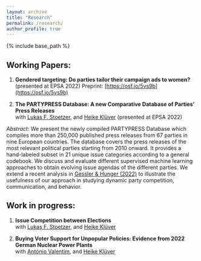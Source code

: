 ```yaml
---
layout: archive
title: "Research"
permalink: /research/
author_profile: true
---
```


{% include base_path %}

## Working Papers:

1. **Gendered targeting: Do parties tailor their campaign ads to women?**<br>(presented at EPSA 2022) Preprint: [https://osf.io/5vs9b](https://osf.io/5vs9b)

2. **The PARTYPRESS Database: A new Comparative Database of Parties’ Press Releases**<br>with [Lukas F. Stoetzer](http://lukas-stoetzer.org/), and [Heike Klüver](http://heike-kluever.com/) (presented at EPSA 2022)

*Abstract:* We present the newly compiled PARTYPRESS Database which compiles more than 250,000 published press releases from 67 parties in nine European countries. The database covers the press releases of the most relevant political parties starting from 2010 onward. It provides a hand-labeled subset in 21 unique issue categories according to a general codebook. We discuss and evaluate different supervised machine learning approaches to obtain evolving issue agendas of the different parties. We extend a recent analysis in [Gessler & Hunger (2022)](https://doi.org/10.1017/psrm.2021.64) to illustrate the usefulness of our approach in studying dynamic party competition, communication, and behavior.

## Work in progress:


1. **Issue Competition between Elections**<br>with [Lukas F. Stoetzer](http://lukas-stoetzer.org/), and [Heike Klüver](http://heike-kluever.com/)


1. **Buying Voter Support for Unpopular Policies: Evidence from 2022 German Nuclear Power Plants**<br>with [António Valentim](https://antoniovalentim.github.io/), and [Heike Klüver](http://heike-kluever.com/)
